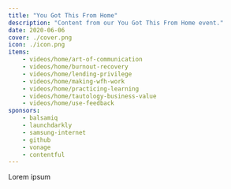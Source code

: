 ```yaml
---
title: "You Got This From Home"
description: "Content from our You Got This From Home event."
date: 2020-06-06
cover: ./cover.png
icon: ./icon.png
items:
    - videos/home/art-of-communication
    - videos/home/burnout-recovery
    - videos/home/lending-privilege
    - videos/home/making-wfh-work
    - videos/home/practicing-learning
    - videos/home/tautology-business-value
    - videos/home/use-feedback
sponsors:
    - balsamiq
    - launchdarkly
    - samsung-internet
    - github
    - vonage
    - contentful
---
```


Lorem ipsum

